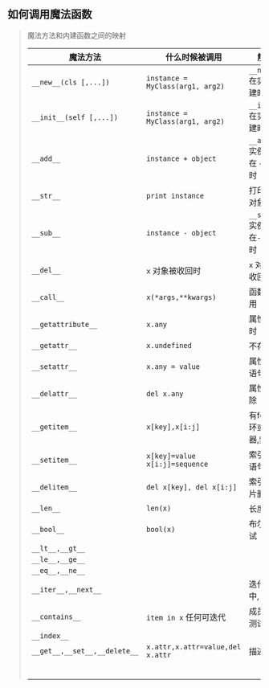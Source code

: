 ## 如何调用魔法函数

> 魔法方法和内建函数之间的映射
>
> | 魔法方法                         | 什么时候被调用                          | 解释                      |
> | ---------------------------- | -------------------------------- | ----------------------- |
> | `__new__(cls [,...])`        | `instance = MyClass(arg1, arg2)` | `__new__`在实例创建时调用       |
> | `__init__(self [,...])`      | `instance = MyClass(arg1, arg2)` | `__init__`在实例创建时调用      |
> | `__add__`                    | `instance + object`              | `__add__` 实例出现在 `+` 运算时 |
> | `__str__`                    | `print instance`                 | 打印实例对象时                 |
> | `__sub__`                    | `instance - object`              | `__sub__`实例出现在`-`运算时    |
> | `__del__`                    | `x` 对象被收回时                       | `x` 对象被收回时              |
> | `__call__`                   | `x(*args,**kwargs)`              | 函数被调用                   |
> | `__getattribute__`           | `x.any`                          | 属性获取时                   |
> | `__getattr__`                | `x.undefined`                    | 不存在的                    |
> | `__setattr__`                | `x.any = value`                  | 属性赋值语句                  |
> | `__delattr__`                | `del x.any`                      | 属性被删除                   |
> | `__getitem__`                | `x[key],x[i:j]`                  | 有for循环或迭代器,索引           |
> | `__setitem__`                | `x[key]=value x[i:j]=sequence`   | 索引赋值语句                  |
> | `__delitem__`                | `del x[key], del x[i:j]`         | 索引和切片删除时                |
> | `__len__`                    | `len(x)`                         | 长度                      |
> | `__bool__`                   | `bool(x)`                        | 布尔值测试                   |
> | `__lt__,__gt__`              |                                  |                         |
> | `__le__,__ge__`              |                                  |                         |
> | `__eq__,__ne__`              |                                  |                         |
> | `__iter__,__next__`          |                                  | 迭代环境中,                  |
> | `__contains__`               | `item in x` 任何可迭代                | 成员关系测试                  |
> | `__index__`                  |                                  |                         |
> | `__get__,__set__,__delete__` | `x.attr,x.attr=value,del x.attr` | 描述符                     |
> |                              |                                  |                         |
> |                              |                                  |                         |
> |                              |                                  |                         |
> |                              |                                  |                         |
> |                              |                                  |                         |
> |                              |                                  |                         |
>
> 
>
> 

